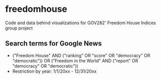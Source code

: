 # freedomhouse
Code and data behind visualizations for GOV282' Freedom House Indices group project

## Search terms for Google News
* ("Freedom House" AND ("ranking" OR "score" OR "democracy" OR "democratic")) OR ("Freedom in the World" AND ("report" OR "democracy" OR "democratic"))  
* Restriction by year: 1/1/20xx - 12/31/20xx
